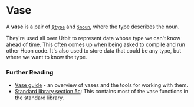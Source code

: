 # Vase

A **vase** is a pair of [`$type`](urbit-docs/language/hoon/reference/stdlib/4o#type) and [`$noun`](urbit-docs/language/hoon/reference/stdlib/2q#noun), where the type describes the noun.

They're used all over Urbit to represent data whose type we can't know ahead of time. This often comes up when being asked to compile and run other Hoon code. It's also used to store data that could be any type, but where we want to know the type.

### Further Reading

- [Vase guide](urbit-docs/language/hoon/guides/vases) - an overview of vases and the tools for working with them.
- [Standard library section 5c](urbit-docs/language/hoon/reference/stdlib/5c): This contains most of the vase functions in the standard library.
